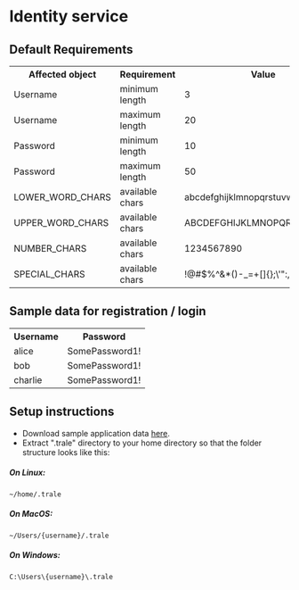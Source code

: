 # Identity service

## Default Requirements
<table>
    <tr>
        <th>Affected object</th>
        <th>Requirement</th>
        <th>Value</th>
    </tr>
    <tr>
        <td>Username</td>
        <td>minimum length</td>
        <td>3</td>
    </tr>
   <tr>
       <td>Username</td>
       <td>maximum length</td>
       <td>20</td>
   </tr>
   <tr>
       <td>Password</td>
       <td>minimum length</td>
       <td>10</td>
   </tr>
  <tr>
      <td>Password</td>
      <td>maximum length</td>
      <td>50</td>
  </tr>
    <tr>
        <td>LOWER_WORD_CHARS</td>
        <td>available chars</td>
        <td>abcdefghijklmnopqrstuvwxyz</td>
    </tr>
    <tr>
        <td>UPPER_WORD_CHARS</td>
        <td>available chars</td>
        <td>ABCDEFGHIJKLMNOPQRSTUVWXYZ</td>
    </tr>
    <tr>
        <td>NUMBER_CHARS</td>
        <td>available chars</td>
        <td>1234567890</td>
    </tr>
    <tr>
        <td>SPECIAL_CHARS</td>
        <td>available chars</td>
        <td>!@#$%^&*()-_=+[]{};\'":,.<>/?`~€</td>
    </tr>
</table>

## Sample data for registration / login

<table>
    <tr>
        <th>Username</th>
        <th>Password</th>
    </tr>
    <tr>
        <td>alice</td>
        <td>SomePassword1!</td>
    </tr>
    <tr>
        <td>bob</td>
        <td>SomePassword1!</td>
    </tr>
    <tr>
        <td>charlie</td>
        <td>SomePassword1!</td>
    </tr>
</table>

## Setup instructions

- Download sample application data [here](../../downloads/identity-sample.zip).
- Extract ".trale" directory to your home directory so that the folder structure looks like this:

##### On Linux:
```
~/home/.trale
```
##### On MacOS:
```
~/Users/{username}/.trale
```

##### On Windows:
```
C:\Users\{username}\.trale
```

